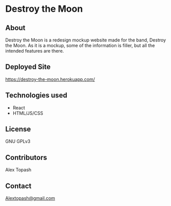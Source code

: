 # Destroy the Moon

## About
Destroy the Moon is a redesign mockup website made for the band, Destroy the Moon. As it is a mockup, some of the information is filler, but all the intended features are there.

## Deployed Site
https://destroy-the-moon.herokuapp.com/

## Technologies used
* React
* HTML/JS/CSS

## License

GNU GPLv3

## Contributors

Alex Topash

## Contact

Alextopash@gmail.com
